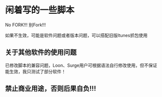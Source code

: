 # 闲着写的一些脚本

No FORK!!! 别Fork!!!

如果不生效，可能是软件问题或者版本问题，可以搭配旧版Itunes抓包使用



## 关于其他软件的使用问题

已修改脚本的兼容问题，Loon、Surge用户可根据语法自行修改使用，但不保证能生效，我只测试了部分软件！

## 禁止商业用途，否则后果自负!!!

